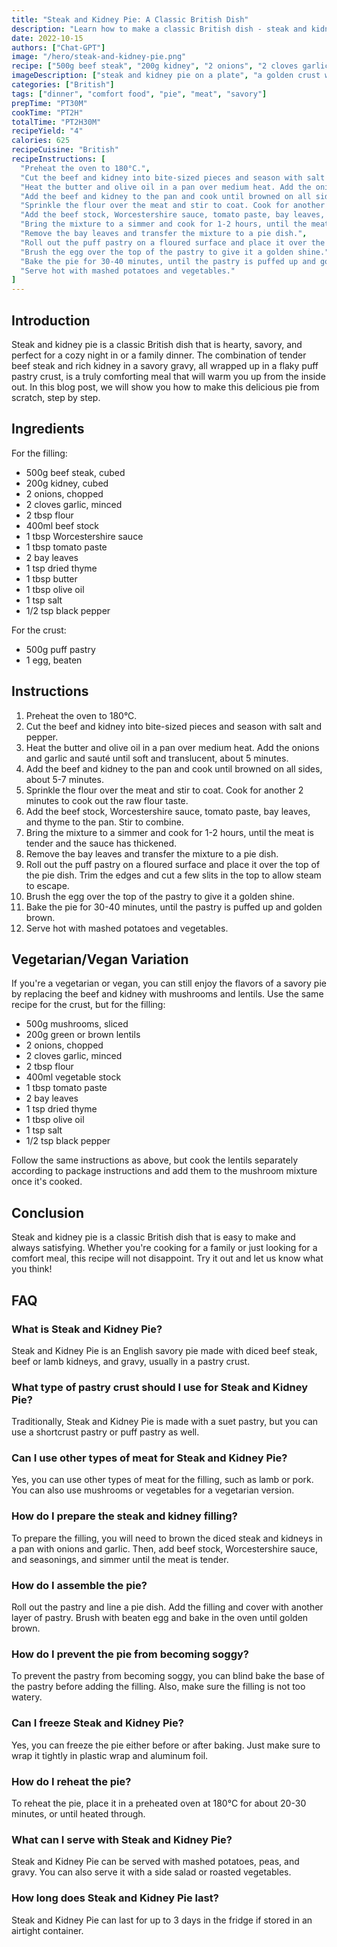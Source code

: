 ```yaml
---
title: "Steak and Kidney Pie: A Classic British Dish"
description: "Learn how to make a classic British dish - steak and kidney pie. This savory, filling dish is perfect for a cozy night in or a family dinner."
date: 2022-10-15
authors: ["Chat-GPT"]
image: "/hero/steak-and-kidney-pie.png"
recipe: ["500g beef steak", "200g kidney", "2 onions", "2 cloves garlic", "2 tbsp flour", "400ml beef stock", "1 tbsp Worcestershire sauce", "1 tbsp tomato paste", "2 bay leaves", "1 tsp dried thyme", "1 tbsp butter", "1 tbsp olive oil", "1 tsp salt", "1/2 tsp black pepper", "500g puff pastry", "1 egg"]
imageDescription: ["steak and kidney pie on a plate", "a golden crust with flaky pastry", "a steamy, savory filling", "chunks of tender beef and kidney"]
categories: ["British"]
tags: ["dinner", "comfort food", "pie", "meat", "savory"]
prepTime: "PT30M"
cookTime: "PT2H"
totalTime: "PT2H30M"
recipeYield: "4"
calories: 625
recipeCuisine: "British"
recipeInstructions: [
  "Preheat the oven to 180°C.",
  "Cut the beef and kidney into bite-sized pieces and season with salt and pepper.",
  "Heat the butter and olive oil in a pan over medium heat. Add the onions and garlic and sauté until soft and translucent, about 5 minutes.",
  "Add the beef and kidney to the pan and cook until browned on all sides, about 5-7 minutes.",
  "Sprinkle the flour over the meat and stir to coat. Cook for another 2 minutes to cook out the raw flour taste.",
  "Add the beef stock, Worcestershire sauce, tomato paste, bay leaves, and thyme to the pan. Stir to combine.",
  "Bring the mixture to a simmer and cook for 1-2 hours, until the meat is tender and the sauce has thickened.",
  "Remove the bay leaves and transfer the mixture to a pie dish.",
  "Roll out the puff pastry on a floured surface and place it over the top of the pie dish. Trim the edges and cut a few slits in the top to allow steam to escape.",
  "Brush the egg over the top of the pastry to give it a golden shine.",
  "Bake the pie for 30-40 minutes, until the pastry is puffed up and golden brown.",
  "Serve hot with mashed potatoes and vegetables."
]
---
```


## Introduction

Steak and kidney pie is a classic British dish that is hearty, savory, and perfect for a cozy night in or a family dinner. The combination of tender beef steak and rich kidney in a savory gravy, all wrapped up in a flaky puff pastry crust, is a truly comforting meal that will warm you up from the inside out. In this blog post, we will show you how to make this delicious pie from scratch, step by step.

## Ingredients

For the filling:
- 500g beef steak, cubed
- 200g kidney, cubed
- 2 onions, chopped
- 2 cloves garlic, minced
- 2 tbsp flour
- 400ml beef stock
- 1 tbsp Worcestershire sauce
- 1 tbsp tomato paste
- 2 bay leaves
- 1 tsp dried thyme
- 1 tbsp butter
- 1 tbsp olive oil
- 1 tsp salt
- 1/2 tsp black pepper

For the crust:
- 500g puff pastry
- 1 egg, beaten

## Instructions

1. Preheat the oven to 180°C.
2. Cut the beef and kidney into bite-sized pieces and season with salt and pepper.
3. Heat the butter and olive oil in a pan over medium heat. Add the onions and garlic and sauté until soft and translucent, about 5 minutes.
4. Add the beef and kidney to the pan and cook until browned on all sides, about 5-7 minutes.
5. Sprinkle the flour over the meat and stir to coat. Cook for another 2 minutes to cook out the raw flour taste.
6. Add the beef stock, Worcestershire sauce, tomato paste, bay leaves, and thyme to the pan. Stir to combine.
7. Bring the mixture to a simmer and cook for 1-2 hours, until the meat is tender and the sauce has thickened.
8. Remove the bay leaves and transfer the mixture to a pie dish.
9. Roll out the puff pastry on a floured surface and place it over the top of the pie dish. Trim the edges and cut a few slits in the top to allow steam to escape.
10. Brush the egg over the top of the pastry to give it a golden shine.
11. Bake the pie for 30-40 minutes, until the pastry is puffed up and golden brown.
12. Serve hot with mashed potatoes and vegetables.

## Vegetarian/Vegan Variation

If you're a vegetarian or vegan, you can still enjoy the flavors of a savory pie by replacing the beef and kidney with mushrooms and lentils. Use the same recipe for the crust, but for the filling:

- 500g mushrooms, sliced
- 200g green or brown lentils
- 2 onions, chopped
- 2 cloves garlic, minced
- 2 tbsp flour
- 400ml vegetable stock
- 1 tbsp tomato paste
- 2 bay leaves
- 1 tsp dried thyme
- 1 tbsp olive oil
- 1 tsp salt
- 1/2 tsp black pepper

Follow the same instructions as above, but cook the lentils separately according to package instructions and add them to the mushroom mixture once it's cooked.

## Conclusion

Steak and kidney pie is a classic British dish that is easy to make and always satisfying. Whether you're cooking for a family or just looking for a comfort meal, this recipe will not disappoint. Try it out and let us know what you think!

## FAQ

### What is Steak and Kidney Pie?

Steak and Kidney Pie is an English savory pie made with diced beef steak, beef or lamb kidneys, and gravy, usually in a pastry crust.

### What type of pastry crust should I use for Steak and Kidney Pie?

Traditionally, Steak and Kidney Pie is made with a suet pastry, but you can use a shortcrust pastry or puff pastry as well.

### Can I use other types of meat for Steak and Kidney Pie?

Yes, you can use other types of meat for the filling, such as lamb or pork. You can also use mushrooms or vegetables for a vegetarian version.

### How do I prepare the steak and kidney filling?

To prepare the filling, you will need to brown the diced steak and kidneys in a pan with onions and garlic. Then, add beef stock, Worcestershire sauce, and seasonings, and simmer until the meat is tender.

### How do I assemble the pie?

Roll out the pastry and line a pie dish. Add the filling and cover with another layer of pastry. Brush with beaten egg and bake in the oven until golden brown.

### How do I prevent the pie from becoming soggy?

To prevent the pastry from becoming soggy, you can blind bake the base of the pastry before adding the filling. Also, make sure the filling is not too watery.

### Can I freeze Steak and Kidney Pie?

Yes, you can freeze the pie either before or after baking. Just make sure to wrap it tightly in plastic wrap and aluminum foil.

### How do I reheat the pie?

To reheat the pie, place it in a preheated oven at 180°C for about 20-30 minutes, or until heated through.

### What can I serve with Steak and Kidney Pie?

Steak and Kidney Pie can be served with mashed potatoes, peas, and gravy. You can also serve it with a side salad or roasted vegetables.

### How long does Steak and Kidney Pie last?

Steak and Kidney Pie can last for up to 3 days in the fridge if stored in an airtight container.